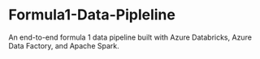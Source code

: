 # Formula1-Data-Pipleline
An end-to-end formula 1 data pipeline built with Azure Databricks, Azure Data Factory, and Apache Spark.
